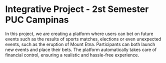 # Integrative Project - 2st Semester PUC Campinas
In this project, we are creating a platform where users can bet on future events such as the results of sports matches, elections or even unexpected events, such as the eruption of Mount Etna. Participants can both launch new events and place their bets. The platform automatically takes care of financial control, ensuring a realistic and hassle-free experience.
